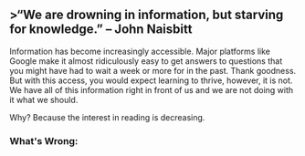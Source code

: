 ## >“We are drowning in information, but starving for knowledge.” – John Naisbitt

Information has become increasingly accessible. Major platforms like Google make it almost ridiculously easy to get answers to questions that you might have had to wait a week or more for in the past. Thank goodness. But with this access, you would expect learning to thrive, however, it is not. We have all of this information right in front of us and we are not doing with it what we should. 

Why? Because the interest in reading is decreasing.

### What's Wrong:
